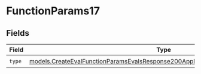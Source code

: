 # FunctionParams17


## Fields

| Field                                                                                                                                                                        | Type                                                                                                                                                                         | Required                                                                                                                                                                     | Description                                                                                                                                                                  |
| ---------------------------------------------------------------------------------------------------------------------------------------------------------------------------- | ---------------------------------------------------------------------------------------------------------------------------------------------------------------------------- | ---------------------------------------------------------------------------------------------------------------------------------------------------------------------------- | ---------------------------------------------------------------------------------------------------------------------------------------------------------------------------- |
| `type`                                                                                                                                                                       | [models.CreateEvalFunctionParamsEvalsResponse200ApplicationJSONResponseBody517Type](../models/createevalfunctionparamsevalsresponse200applicationjsonresponsebody517type.md) | :heavy_check_mark:                                                                                                                                                           | N/A                                                                                                                                                                          |